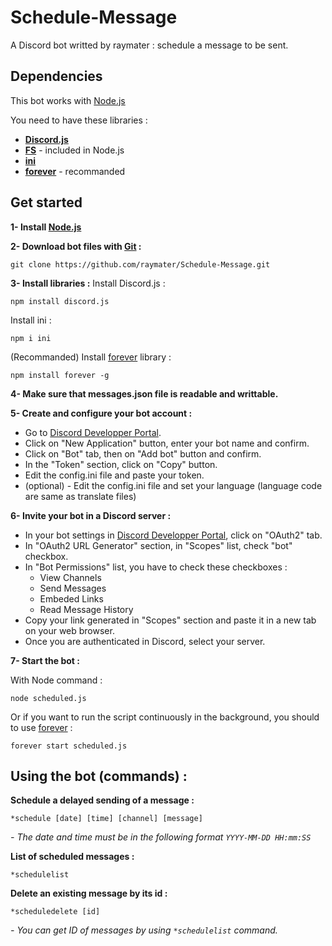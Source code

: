 # Schedule-Message
A Discord bot writted by raymater : schedule a message to be sent.

## Dependencies
This bot works with [Node.js](https://nodejs.org/)

You need to have these libraries :
* **[Discord.js](https://discord.js.org/)**
* **[FS](https://nodejs.org/api/fs.html)** - included in Node.js
* **[ini](https://www.npmjs.com/package/ini)**
* **[forever](https://www.npmjs.com/package/forever)** - recommanded

## Get started
**1- Install [Node.js](https://nodejs.org/)**


**2- Download bot files with [Git](https://git-scm.com/) :**
```
git clone https://github.com/raymater/Schedule-Message.git
```

**3- Install libraries :**
Install Discord.js :
```
npm install discord.js
```
Install ini :
```
npm i ini
```

(Recommanded) Install [forever](https://www.npmjs.com/package/forever) library :
```
npm install forever -g
```


**4- Make sure that messages.json file is readable and writtable.**


**5- Create and configure your bot account :**
* Go to [Discord Developper Portal](https://discord.com/developers/applications).
* Click on "New Application" button, enter your bot name and confirm.
* Click on "Bot" tab, then on "Add bot" button and confirm.
* In the "Token" section, click on "Copy" button.
* Edit the config.ini file and paste your token.
* (optional) - Edit the config.ini file and set your language (language code are same as translate files)


**6- Invite your bot in a Discord server :**
* In your bot settings in [Discord Developper Portal](https://discord.com/developers/applications), click on "OAuth2" tab.
* In "OAuth2 URL Generator" section, in "Scopes" list, check "bot" checkbox.
* In "Bot Permissions" list, you have to check these checkboxes : 
    * View Channels
    * Send Messages
    * Embeded Links
    * Read Message History
* Copy your link generated in "Scopes" section and paste it in a new tab on your web browser.
* Once you are authenticated in Discord, select your server.


**7- Start the bot :**

With Node command :
```
node scheduled.js
```

Or if you want to run the script continuously in the background, you should to use [forever](https://www.npmjs.com/package/forever) :
```
forever start scheduled.js
```

## Using the bot (commands) :

**Schedule a delayed sending of a message :**
```
*schedule [date] [time] [channel] [message]
```
*- The date and time must be in the following format ``YYYY-MM-DD HH:mm:SS``*

**List of scheduled messages :**
```
*schedulelist
```

**Delete an existing message by its id :**
```
*scheduledelete [id]
```
*- You can get ID of messages by using ``*schedulelist`` command.*
